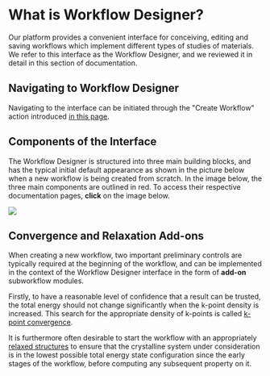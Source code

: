 # What is Workflow Designer?

 Our platform provides a convenient interface for conceiving, editing and saving workflows which implement different types of studies of materials. We refer to this interface as the Workflow Designer, and we reviewed it in detail in this section of documentation. 

## Navigating to Workflow Designer

Navigating to the interface can be initiated through the "Create Workflow" action introduced [in this page](../entities-general/actions/create.md). 
 
## Components of the Interface

The Workflow Designer is structured into three main building blocks, and has the typical initial default appearance as shown in the picture below when a new workflow is being created from scratch. In the image below, the three main components are outlined in red. To access their respective documentation pages, **click** on the image below.

<img src="/images/workflow-designer-initial.png" usemap="#mapname">

<map name="mapname">
    <area shape="rect" coords="0,91,190,512" href="/workflow-designer/sidebar/">
    <area shape="rect" coords="190,91,754,512" href="/workflow-designer/subworkflow-editor/intro/">
    <area shape="rect" coords="0,28,754,91" href="/workflow-designer/header-menu">
</map>

## Convergence and Relaxation Add-ons

When creating a new workflow, two important preliminary controls are typically required at the beginning of the workflow, and can be implemented in the context of the Workflow Designer interface in the form of **add-on** subworkflow modules.

Firstly, to have a reasonable level of confidence that a result can be trusted, the total energy should not change significantly when the k-point density is increased.  This search for the appropriate density of k-points is called [k-point convergence](../workflows/addons/convergence-algorithms.md).

It is furthermore often desirable to start the workflow with an appropriately [relaxed structures](../workflows/addons/structural-relaxation.md) to ensure that the crystalline system under consideration is in the lowest possible total energy state configuration since the early stages of the workflow, before computing any subsequent property on it.
